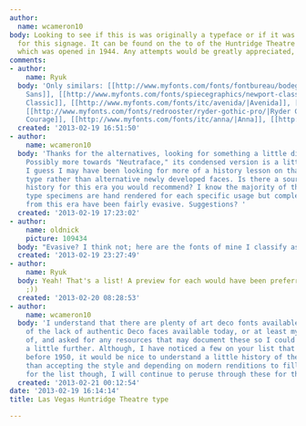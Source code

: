 ```yaml
---
author:
  name: wcameron10
body: Looking to see if this is was originally a typeface or if it was created specifically
  for this signage. It can be found on the to of the Huntridge Theatre in Las Vegas,
  which was opened in 1944. Any attempts would be greatly appreciated, thanks. [img:sites/default/files/old-images/huntridge_outside_5130.png]
comments:
- author:
    name: Ryuk
  body: 'Only similars: [[http://www.myfonts.com/fonts/fontbureau/bodega-sans/|Bodega
    Sans]], [[http://www.myfonts.com/fonts/spiecegraphics/newport-classic-sg/|Newport
    Classic]], [[http://www.myfonts.com/fonts/itc/avenida/|Avenida]], [[http://www.myfonts.com/fonts/jonahfonts/steletto/|Steletto]],
    [[http://www.myfonts.com/fonts/redrooster/ryder-gothic-pro/|Ryder Gothic]], [[http://www.myfonts.com/fonts/comicraft/dutch-courage/|Dutch
    Courage]], [[http://www.myfonts.com/fonts/itc/anna/|Anna]], [[http://www.myfonts.com/fonts/gallofonts/glorita/|Glorita]]'
  created: '2013-02-19 16:51:50'
- author:
    name: wcameron10
  body: 'Thanks for the alternatives, looking for something a little different I guess.
    Possibly more towards "Neutraface," its condensed version is a little closer.
    I guess I may have been looking for more of a history lesson on that sort of signage
    type rather than alternative newly developed faces. Is there a source for type
    history for this era you would recommend? I know the majority of the Deco era
    type specimens are hand rendered for each specific usage but complete typefaces
    from this era have been fairly evasive. Suggestions? '
  created: '2013-02-19 17:23:02'
- author:
    name: oldnick
    picture: 109434
  body: "Evasive? I think not; here are the fonts of mine I classify as Art Deco\u2026\r\n\r\nAnagramNF.otf\r\nAnagramShadowNF.otf\r\nAnnabelleMatineeNF.otf\r\nArchitectuurNF.otf\r\nAstoriaTitlingProNF.otf\r\nBackstagePassNF.otf\r\nBeckerMonolineModernNF-Bold.otf\r\nBeckerMonolineModernNF.otf\r\nBellagioNF-Bold.otf\r\nBellagioNF.otf\r\nBessieMaeMoochoNF.otf\r\nBigTentPlayersNF.otf\r\nBoeufAuJoostNF.otf\r\nBoogalooAvenueNF.otf\r\nBric-A-BraqueNF.otf\r\nCartellaCinceladaFillNF.otf\r\nCartellaCinceladaNF.otf\r\nCartellaNF.otf\r\nChalkAndCheeseNF.otf\r\nCheminDeFerFillNF.otf\r\nCheminDeFerNF.otf\r\nChezNousNF.otf\r\nCineMiroirNF.otf\r\nDayPosterBlackNF.otf\r\nDayPosterShadowNF.otf\r\nDayTripperNF.otf\r\nDeRigueurNF.otf\r\nDetailsDetailsNF.otf\r\nDeuxChassesNF.otf\r\nDidgereeDoodleNF.otf\r\nDinkyRinkNF-Italic.otf\r\nDinkyRinkNF.otf\r\nDooijesDecoDeluxeNF.otf\r\nDooijesDecoEngravedNF.otf\r\nDooijesDecoNF.otf\r\nDowntownTessieNF.otf\r\nDuckSoupFillNF.otf\r\nDuckSoupNF.otf\r\nDuesenbergNF.otf\r\nDustyRoseNF.otf\r\nEngelStabenschriftNF.otf\r\nExaminerNF-Bold.otf\r\nExaminerNF-BoldItalic.otf\r\nExaminerNF-Italic.otf\r\nExaminerNF-Light.otf\r\nExaminerNF-LightItalic.otf\r\nExaminerNF.otf\r\nFaerieQueenNF.otf\r\nFifthAvenueSalonProNF.otf\r\nFiresideChatNF.otf\r\nFiveAndDimeNF.otf\r\nFooBarInlineNF.otf\r\nForty-SecondStreetNF.otf\r\nGothamRailCompanyNF.otf\r\nGreatLakesNF.otf\r\nGreatLakesShadowNF.otf\r\nHaarlemNightsNF.otf\r\nHarvestMoonFillNF.otf\r\nHarvestMoonNF.otf\r\nHeraldSquareNF.otf\r\nHighSocietyProNF.otf\r\nHolofernesNF.otf\r\nHumptyDumplingNF.otf\r\nJacksonParkNF.otf\r\nJazzfestNF.otf\r\nJoostAGigoloNF.otf\r\nJumboMumboNF.otf\r\nJungeHolidayCutsNF.otf\r\nKharonUltraNF.otf\r\nKinkajouStewNF.otf\r\nKirschwasserNF.otf\r\nKornerDeliNF.otf\r\nKornerDeliShadowNF.otf\r\nLaCoupoleNF.otf\r\nLakeshoreDriveNF.otf\r\nLaModaNF.otf\r\nLaReynaCatalinaNF.otf\r\nLondonderryAirProNF-Bold.otf\r\nLondonderryAirProNF-Italic.otf\r\nLondonderryAirProNF.otf\r\nLubenTunenNF.otf\r\nLyricStencilNF.otf\r\nMargaritaVilleNF.otf\r\nMarrakeshExpressNF.otf\r\nMatineeIdolNF.otf\r\nMatthewsModernStencilNF.otf\r\nMesaVerdeNF.otf\r\nMetroRetroReduxNF.otf\r\nMidtownTessieNF.otf\r\nModernArtFillNF.otf\r\nModernArtNF.otf\r\nMonteCarloScriptNF.otf\r\nMonteCasinoNF.otf\r\nNewDealDecoNF-Bold.otf\r\nNewDealDecoNF.otf\r\nNordExpressFillNF.otf\r\nNordExpressNF.otf\r\nNovadamObeseNF.otf\r\nOdalisqueStencilNF.otf\r\nOKChoraleNF.otf\r\nOneGoodUrnNF.otf\r\nParkLaneNF.otf\r\nPartagerCapsNF.otf\r\nPearsonStencilNF.otf\r\nPicturePostcardNF.otf\r\nPomegranateNF.otf\r\nPoshSoireeNF.otf\r\nPrachtAntiquaNF.otf\r\nQuadriviumNF.otf\r\nQuaintNotionsNF.otf\r\nQuaintNotionsStretchNF.otf\r\nQuoiChouProNF-Bold.otf\r\nQuoiChouProNF.otf\r\nRadioRanchNF.otf\r\nRassettaNF.otf\r\nRassettaSwashCapsNF.otf\r\nRedStarLineNF.otf\r\nRenardModerneNF-Bold.otf\r\nRenardModerneNF.otf\r\nResoluteNF.otf\r\nRialtoNF.otf\r\nSabrinaZaftigNF.otf\r\nSamosataNF-Bold.otf\r\nSamosataNF-Light.otf\r\nSamosataNF.otf\r\nSeasideResortNF.otf\r\nSecretAgentNF.otf\r\nShishkaBobNF.otf\r\nSkittlesnBeerNF.otf\r\nSlapsieMaxiNF.otf\r\nSodaJerkNF.otf\r\nSophisticatedLadyNF.otf\r\nStandingRoomOnlyNF.otf\r\nSuaveSamNF.otf\r\nSuperBobTrilineNF.otf\r\nTaraBulbousNF.otf\r\nTasneemNF.otf\r\nTertiumQuidNF.otf\r\nThaiFoonNF.otf\r\nTinseltownNF.otf\r\nTinyBubblesNF.otf\r\nTulpeFrakturNF.otf\r\nTuristaFlacaNF.otf\r\nTuristaGordaNF.otf\r\nWaddemChooNF.otf\r\nWagnerSilhouetteNF.otf\r\nWarpThreeNF-Bold.otf\r\nWarpThreeNF-Light.otf\r\nWarpThreeNF.otf\r\nWashingtonSquareFillNF.otf\r\nWashingtonSquareNF.otf\r\nWhiteTieAffairNF.otf\r\nWigwamNF.otf\r\nZiggyStardustFillNF.otf\r\nZiggyStardustNF.otf\r\nZuiderZeeNF.otf\r\nZyklopNF.otf"
  created: '2013-02-19 23:27:49'
- author:
    name: Ryuk
  body: Yeah! That's a list! A preview for each would have been preferred though (kidding
    ;))
  created: '2013-02-20 08:28:53'
- author:
    name: wcameron10
  body: 'I understand that there are plenty of art deco fonts available. I was speaking
    of the lack of authentic Deco faces available today, or at least my knowledge
    of, and asked for any resources that may document these so I could research them
    a little further. Although, I have noticed a few on your list that were designed
    before 1950, it would be nice to understand a little history of the faces rather
    than accepting the style and depending on modern renditions to fill the gap. Thanks
    for the list though, I will continue to peruse through these for the time being. '
  created: '2013-02-21 00:12:54'
date: '2013-02-19 16:14:14'
title: Las Vegas Huntridge Theatre type

---
```

